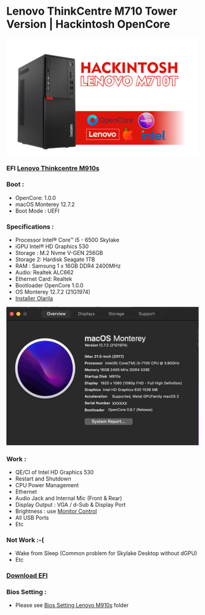 # Lenovo ThinkCentre M710 Tower Version | Hackintosh OpenCore
[![H](https://github.com/anggamdev/Hackintosh-Lenovo-M710T/blob/main/images/screenshot/hero.png)](https://github.com/anggamdev/Hackintosh-Lenovo-M710T/blob/main/images/screenshot/hero.png)
### EFI [Lenovo Thinkcentre M910s](https://www.lenovo.com/id/in/desktops/thinkcentre/m-series-sff/ThinkCentre-M910s/p/11TC1MD910S?)

### Boot :

- OpenCore: 1.0.0
- macOS Monterey 12.7.2
- Boot Mode : UEFI

### Specifications :
- Processor Intel® Core™ i5 - 6500 Skylake
- iGPU Intel® HD Graphics 530
- Storage : M.2 Nvme V-GEN 256GB
- Storage 2: Hardisk Seagate 1TB 
- RAM : Samsung 1 x 16GB DDR4 2400MHz
- Audio: Realtek ALC662
- Ethernet Card: Realtek
- Bootloader OpenCore 1.0.0
- OS Monterey 12.7.2 (21G1974)
- [Installer Olarila](https://www.olarila.com/topic/6278-olarila-vanilla-images-macos-installer/)

[![I](https://github.com/anggamdev/Lenovo-M910s-Hackintosh/blob/main/Screenshot/Screen%20Shot%202024-01-29%20at%2020.50.42.png?raw=true "I")](https://github.com/anggamdev/Lenovo-M910s-Hackintosh/blob/main/Screenshot/Screen%20Shot%202024-01-29%20at%2020.50.42.png?raw=true "I")

### Work :
- QE/CI of Intel HD Graphics 530
- Restart and Shutdown
- CPU Power Management
- Ethernet
- Audio Jack and Internal Mic (Front & Rear)
- Display Output : VGA / d-Sub & Display Port
- Brightness : use [Monitor Control](https://github.com/MonitorControl/MonitorControl#readme "Monitor Control")
- All USB Ports
- Etc

### Not Work :-(
- Wake from Sleep (Common problem for Skylake Desktop without dGPU)
- Etc

### [Download EFI](https://github.com/anggamdev/Lenovo-M910s-Hackintosh/releases/tag/OC.0.9.7.Themes) 

### Bios Setting :

- Please see [Bios Setting Lenovo M910s](https://github.com/anggamdev/Lenovo-M910s-Hackintosh/commit/c6162791a509a7d4de7c602fda5e07d27f821516 "Bios Setting Lenovo M910s") folder

